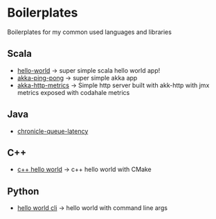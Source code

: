 # Boilerplates

Boilerplates for my common used languages and libraries

## Scala

- [hello-world](./scala/hello-world) -> super simple scala hello world app!
- [akka-ping-pong](./scala/akka-ping-pong) -> super simple akka app
- [akka-http-metrics](./scala/akka-http-metrics) -> Simple http server built with akk-http with jmx metrics exposed with codahale metrics


## Java

- [chronicle-queue-latency](./java/chronicle-queue-latency)

## C++

- [c++ hello world](./cpp/hello-world/) -> c++ hello world with CMake

## Python

- [hello world cli](./python/hello-world-cli) -> hello world with command line args
